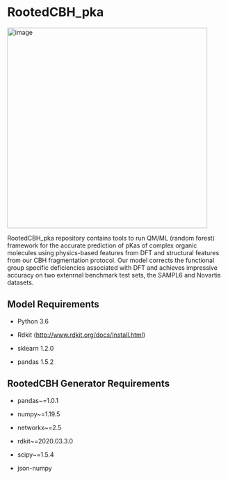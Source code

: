 # RootedCBH_pka

<img width="460" alt="image" src="https://github.com/sarmaier/RootedCBH_pka/assets/152440946/e996ff23-1e6f-45e1-8757-575d4b3a82d5">


RootedCBH_pka repository contains tools to run QM/ML (random forest) framework for the accurate prediction of pKas of complex organic molecules using physics-based features from DFT and structural features from our CBH fragmentation protocol. Our model corrects the functional group specific deficiencies associated with DFT and achieves impressive accuracy on two extenrnal benchmark test sets, the SAMPL6 and Novartis datasets.


## Model Requirements

* Python 3.6

* Rdkit (http://www.rdkit.org/docs/Install.html)

* sklearn 1.2.0

* pandas 1.5.2

## RootedCBH Generator Requirements

* pandas~=1.0.1

* numpy~=1.19.5

* networkx~=2.5

* rdkit~=2020.03.3.0

* scipy~=1.5.4

* json-numpy


